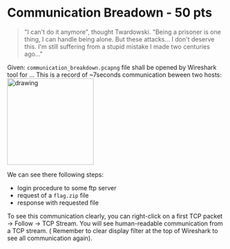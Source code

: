 # Communication Breadown - 50 pts

>"I can't do it anymore", thought Twardowski. "Being a prisoner is one thing, I can handle being alone. But these attacks... I don't deserve this. I'm still suffering from a stupid mistake I made two centuries ago..."

Given: `communication_breakdown.pcapng` file shall be opened by Wireshark tool for ...
This is a record of ~7seconds communication beween two hosts:
<img src="[drawing](https://user-images.githubusercontent.com/8276484/174589533-63210d74-9ce9-4d55-bf1e-467d97093fb9.png)" alt="drawing" width="200"/>

We can see there following steps:
- login procedure to some ftp server
- request of a `flag.zip` file
- response with requested file

To see this communication clearly, you can right-click on a first TCP packet -> Follow -> TCP Stream. You will see human-readable communication from a TCP stream. ( Remember to clear display filter at the top of Wireshark to see all communication again).
